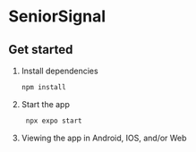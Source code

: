 # SeniorSignal #

## Get started

1. Install dependencies

   ```bash
   npm install
   ```

2. Start the app

   ```bash
    npx expo start
   ```

3. Viewing the app in Android, IOS, and/or Web